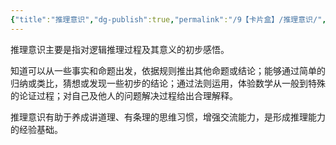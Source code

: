 ```yaml
---
{"title":"推理意识","dg-publish":true,"permalink":"/9【卡片盒】/推理意识/","dgPassFrontmatter":true,"noteIcon":""}
---
```



推理意识主要是指对逻辑推理过程及其意义的初步感悟。

知道可以从一些事实和命题出发，依据规则推出其他命题或结论；能够通过简单的归纳或类比，猜想或发现一些初步的结论；通过法则运用，体验数学从一般到特殊的论证过程；对自己及他人的问题解决过程给出合理解释。

推理意识有助于养成讲道理、有条理的思维习惯，增强交流能力，是形成推理能力的经验基础。